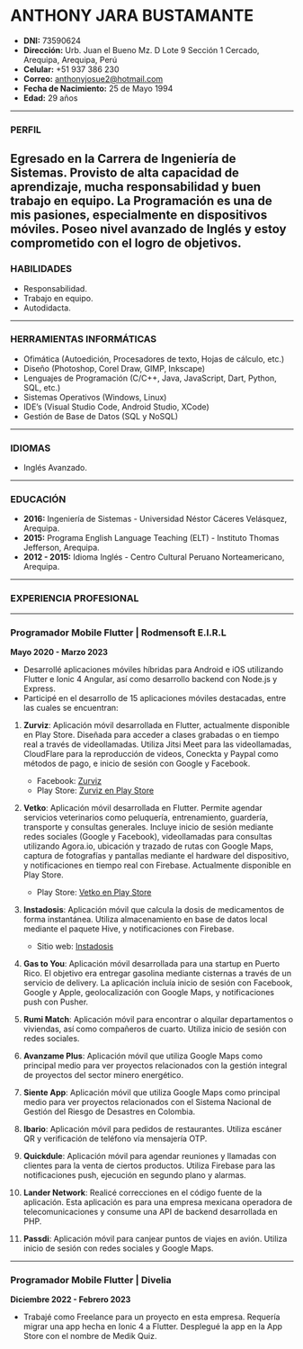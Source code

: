 # ANTHONY JARA BUSTAMANTE

- **DNI:** 73590624
- **Dirección:** Urb. Juan el Bueno Mz. D Lote 9 Sección 1 Cercado, Arequipa, Arequipa, Perú
- **Celular:** +51 937 386 230
- **Correo:** anthonyjosue2@hotmail.com
- **Fecha de Nacimiento:** 25 de Mayo 1994
- **Edad:** 29 años

---
### PERFIL

Egresado en la Carrera de Ingeniería de Sistemas. Provisto de alta capacidad de aprendizaje, mucha responsabilidad y buen trabajo en equipo. La Programación es una de mis pasiones, especialmente en dispositivos móviles. Poseo nivel avanzado de Inglés y estoy comprometido con el logro de objetivos.
---
### HABILIDADES

- Responsabilidad.
- Trabajo en equipo.
- Autodidacta.
---
### HERRAMIENTAS INFORMÁTICAS

- Ofimática (Autoedición, Procesadores de texto, Hojas de cálculo, etc.)
- Diseño (Photoshop, Corel Draw, GIMP, Inkscape)
- Lenguajes de Programación (C/C++, Java, JavaScript, Dart, Python, SQL, etc.)
- Sistemas Operativos (Windows, Linux)
- IDE’s (Visual Studio Code, Android Studio, XCode)
- Gestión de Base de Datos (SQL y NoSQL)
---
### IDIOMAS

- Inglés Avanzado.

---
### EDUCACIÓN

- **2016:** Ingeniería de Sistemas - Universidad Néstor Cáceres Velásquez, Arequipa.
- **2015:** Programa English Language Teaching (ELT) - Instituto Thomas Jefferson, Arequipa.
- **2012 - 2015:** Idioma Inglés - Centro Cultural Peruano Norteamericano, Arequipa.

---
### EXPERIENCIA PROFESIONAL
---
### Programador Mobile Flutter | Rodmensoft E.I.R.L

**Mayo 2020 - Marzo 2023**

- Desarrollé aplicaciones móviles híbridas para Android e iOS utilizando Flutter e Ionic 4 Angular, así como desarrollo backend con Node.js y Express.
- Participé en el desarrollo de 15 aplicaciones móviles destacadas, entre las cuales se encuentran:

1. **Zurviz**: Aplicación móvil desarrollada en Flutter, actualmente disponible en Play Store. Diseñada para acceder a clases grabadas o en tiempo real a través de videollamadas. Utiliza Jitsi Meet para las videollamadas, CloudFlare para la reproducción de videos, Coneckta y Paypal como métodos de pago, e inicio de sesión con Google y Facebook.
   - Facebook: [Zurviz](https://www.facebook.com/Zurviz-113722483788313/)
   - Play Store: [Zurviz en Play Store](https://play.google.com/store/apps/details?id=com.zurviz&hl=es)

2. **Vetko**: Aplicación móvil desarrollada en Flutter. Permite agendar servicios veterinarios como peluquería, entrenamiento, guardería, transporte y consultas generales. Incluye inicio de sesión mediante redes sociales (Google y Facebook), videollamadas para consultas utilizando Agora.io, ubicación y trazado de rutas con Google Maps, captura de fotografías y pantallas mediante el hardware del dispositivo, y notificaciones en tiempo real con Firebase. Actualmente disponible en Play Store.
   - Play Store: [Vetko en Play Store](https://play.google.com/store/apps/details?id=vetko.pet.proveedores&hl=es)

3. **Instadosis**: Aplicación móvil que calcula la dosis de medicamentos de forma instantánea. Utiliza almacenamiento en base de datos local mediante el paquete Hive, y notificaciones con Firebase.
   - Sitio web: [Instadosis](https://instadosis.com)

4. **Gas to You**: Aplicación móvil desarrollada para una startup en Puerto Rico. El objetivo era entregar gasolina mediante cisternas a través de un servicio de delivery. La aplicación incluía inicio de sesión con Facebook, Google y Apple, geolocalización con Google Maps, y notificaciones push con Pusher.

5. **Rumi Match**: Aplicación móvil para encontrar o alquilar departamentos o viviendas, así como compañeros de cuarto. Utiliza inicio de sesión con redes sociales.

6. **Avanzame Plus**: Aplicación móvil que utiliza Google Maps como principal medio para ver proyectos relacionados con la gestión integral de proyectos del sector minero energético.

7. **Siente App**: Aplicación móvil que utiliza Google Maps como principal medio para ver proyectos relacionados con el Sistema Nacional de Gestión del Riesgo de Desastres en Colombia.

8. **Ibario**: Aplicación móvil para pedidos de restaurantes. Utiliza escáner QR y verificación de teléfono vía mensajería OTP.

9. **Quickdule**: Aplicación móvil para agendar reuniones y llamadas con clientes para la venta de ciertos productos. Utiliza Firebase para las notificaciones push, ejecución en segundo plano y alarmas.

10. **Lander Network**: Realicé correcciones en el código fuente de la aplicación. Esta aplicación es para una empresa mexicana operadora de telecomunicaciones y consume una API de backend desarrollada en PHP.

11. **Passdi**: Aplicación móvil para canjear puntos de viajes en avión. Utiliza inicio de sesión con redes sociales y Google Maps.

---
### Programador Mobile Flutter | Divelia

**Diciembre 2022 - Febrero 2023**

- Trabajé como Freelance para un proyecto en esta empresa. Requería migrar una app hecha en Ionic 4 a Flutter. Desplegué la app en la App Store con el nombre de Medik Quiz.
